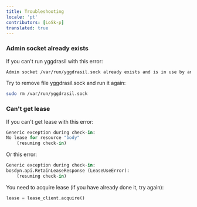 ```yaml
---
title: Troubleshooting 
locale: 'pt' 
contributors: [LoSk-p]
translated: true
---
```


### Admin socket already exists 

If you can't run yggdrasil with this error:
```bash
Admin socket /var/run/yggdrasil.sock already exists and is in use by another process
```
Try to remove file yggdrasil.sock and run it again:
```bash
sudo rm /var/run/yggdrasil.sock
```

### Can't get lease

If you can't get lease with this error:
```python
Generic exception during check-in:
No lease for resource "body"
    (resuming check-in)
```
Or this error:
```python
Generic exception during check-in:
bosdyn.api.RetainLeaseResponse (LeaseUseError): 
    (resuming check-in)
```

You need to acquire lease (if you have already done it, try again):
```python
lease = lease_client.acquire()
```
